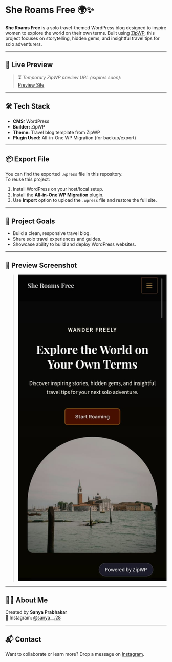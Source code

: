 # She Roams Free 🌍✨

**She Roams Free** is a solo travel-themed WordPress blog designed to inspire women to explore the world on their own terms. Built using [ZipWP](https://zipwp.com/), this project focuses on storytelling, hidden gems, and insightful travel tips for solo adventurers.

---

## 🚀 Live Preview

> ⏳ *Temporary ZipWP preview URL (expires soon):*  
[Preview Site](https://tearful-thibault-69s.zipwp.xyz/?preview_id=15&preview_nonce=394df3c472&preview=true)

---

## 🛠️ Tech Stack

- **CMS:** WordPress
- **Builder:** ZipWP
- **Theme:** Travel blog template from ZipWP
- **Plugin Used:** All-in-One WP Migration (for backup/export)

---

## 📦 Export File

You can find the exported `.wpress` file in this repository.  
To reuse this project:

1. Install WordPress on your host/local setup.
2. Install the **All-in-One WP Migration** plugin.
3. Use **Import** option to upload the `.wpress` file and restore the full site.

---

## 🎯 Project Goals

- Build a clean, responsive travel blog.
- Share solo travel experiences and guides.
- Showcase ability to build and deploy WordPress websites.

---

## 📸 Preview Screenshot

> ![Preview of She Roams Free website](screenshot.jpg)  

---

## 🙋‍♀️ About Me

Created by **Sanya Prabhakar**  
📸 Instagram: [@sanya__.28](https://instagram.com/sanya__.28)

---

## 📬 Contact

Want to collaborate or learn more? Drop a message on [Instagram](https://instagram.com/sanya__.28).

